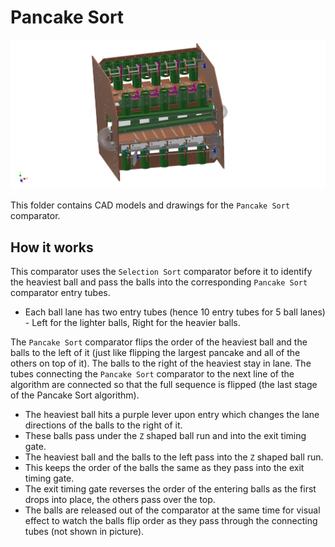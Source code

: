 # Pancake Sort

![logo](https://github.com/jamesrussellt/Ball-Machine/blob/master/Images/Pancake_Assy.png)

This folder contains CAD models and drawings for the `Pancake Sort` comparator.

## How it works

This comparator uses the `Selection Sort` comparator before it to identify the heaviest ball and pass the balls into the corresponding `Pancake Sort` comparator entry tubes.

 * Each ball lane has two entry tubes (hence 10 entry tubes for 5 ball lanes) - Left for the lighter balls, Right for the heavier balls.

The `Pancake Sort` comparator flips the order of the heaviest ball and the balls to the left of it (just like flipping the largest pancake and all of the others on top of it). The balls to the right of the heaviest stay in lane. The tubes connecting the `Pancake Sort` comparator to the next line of the algorithm are connected so that the full sequence is flipped (the last stage of the Pancake Sort algorithm).

 * The heaviest ball hits a purple lever upon entry which changes the lane directions of the balls to the right of it.
 * These balls pass under the `Z` shaped ball run and into the exit timing gate.
 * The heaviest ball and the balls to the left pass into the `Z` shaped ball run.
 * This keeps the order of the balls the same as they pass into the exit timing gate.
 * The exit timing gate reverses the order of the entering balls as the first drops into place, the others pass over the top.
 * The balls are released out of the comparator at the same time for visual effect to watch the balls flip order as they pass through the connecting tubes (not shown in picture).
